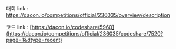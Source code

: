 대회 link : https://dacon.io/competitions/official/236035/overview/description

코드 link : [https://dacon.io/codeshare/5960](https://dacon.io/competitions/official/236035/codeshare/7520?page=1&dtype=recent)
